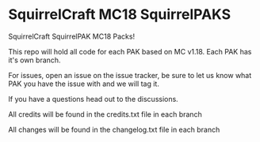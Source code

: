 # SquirrelCraft MC18 SquirrelPAKS

SquirrelCraft SquirrelPAK MC18 Packs!

This repo will hold all code for each PAK based on MC v1.18. Each PAK has it's own branch. 

For issues, open an issue on the issue tracker, be sure to let us know what PAK you have the issue with and we will tag it. 

If you have a questions head out to the discussions.

All credits will be found in the credits.txt file in each branch

All changes will be found in the changelog.txt file in each branch

